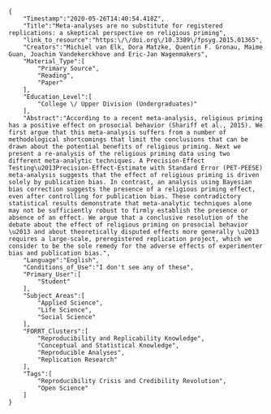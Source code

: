 
    {
        "Timestamp":"2020-05-26T14:40:54.418Z",
        "Title":"Meta-analyses are no substitute for registered replications: a skeptical perspective on religious priming",
        "link_to_resource":"https:\/\/doi.org\/10.3389\/fpsyg.2015.01365",
        "Creators":"Michiel van Elk, Dora Matzke, Quentin F. Gronau, Maime Guan, Joachim Vandekerckhove and Eric-Jan Wagenmakers",
        "Material_Type":[
            "Primary Source",
            "Reading",
            "Paper"
        ],
        "Education_Level":[
            "College \/ Upper Division (Undergraduates)"
        ],
        "Abstract":"According to a recent meta-analysis, religious priming has a positive effect on prosocial behavior (Shariff et al., 2015). We first argue that this meta-analysis suffers from a number of methodological shortcomings that limit the conclusions that can be drawn about the potential benefits of religious priming. Next we present a re-analysis of the religious priming data using two different meta-analytic techniques. A Precision-Effect Testing\u2013Precision-Effect-Estimate with Standard Error (PET-PEESE) meta-analysis suggests that the effect of religious priming is driven solely by publication bias. In contrast, an analysis using Bayesian bias correction suggests the presence of a religious priming effect, even after controlling for publication bias. These contradictory statistical results demonstrate that meta-analytic techniques alone may not be sufficiently robust to firmly establish the presence or absence of an effect. We argue that a conclusive resolution of the debate about the effect of religious priming on prosocial behavior \u2013 and about theoretically disputed effects more generally \u2013 requires a large-scale, preregistered replication project, which we consider to be the sole remedy for the adverse effects of experimenter bias and publication bias.",
        "Language":"English",
        "Conditions_of_Use":"I don't see any of these",
        "Primary_User":[
            "Student"
        ],
        "Subject_Areas":[
            "Applied Science",
            "Life Science",
            "Social Science"
        ],
        "FORRT_Clusters":[
            "Reproducibility and Replicability Knowledge",
            "Conceptual and Statistical Knowledge",
            "Reproducible Analyses",
            "Replication Research"
        ],
        "Tags":[
            "Reproducibility Crisis and Credibility Revolution",
            "Open Science"
        ]
    }
